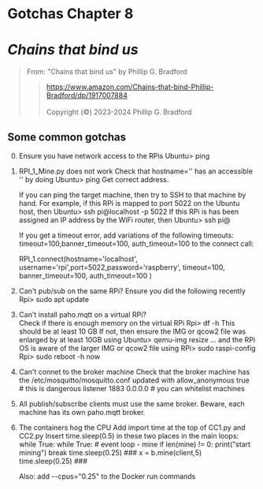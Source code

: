 # Gotchas Chapter 8 <br>
# *Chains that bind us*<br>  

> From: "Chains that bind us" by Phillip G. Bradford <br>  
>>  https://www.amazon.com/Chains-that-bind-Phillip-Bradford/dp/1917007884 <br>  
> Copyright (&copy;) 2023-2024 Phillip G. Bradford <br>

## Some common gotchas

0. Ensure you have network access to the RPis
   Ubuntu> ping <Rpi IP address>
   
1. RPI_1_Mine.py does not work
   Check that hostname='<GUEST>' has an accessible '<GUEST>' by doing
   Ubuntu> ping <GUEST>
   Get correct <GUEST> address.
   
   If you can ping the target machine, then try to SSH to that machine by hand.
   For example, if this RPi is mapped to port 5022 on the Ubuntu host, then
   Ubuntu> ssh pi@localhost -p 5022
   If this RPi is has been assigned an IP address <IP-v4-ADDR> by the WiFi router, then
   Ubuntu> ssh pi@<IP-v4-ADDR>
   
   If you get a timeout error, add variations of the following timeouts:
   timeout=100,banner_timeout=100, auth_timeout=100
	to the connect call:

    RPI_1.connect(hostname='localhost',
	username='rpi',port=5022,password='raspberry', timeout=100, banner_timeout=100, auth_timeout=100 )



2. Can't pub/sub on the same RPi?
     Ensure you did the following recently
	 Rpi> sudo apt update 
	 
3. Can't install paho.mqtt on a virtual RPi?  
    Check if there is enough memory on the virtual RPi
	 Rpi>  df -h
	This should be at least 10 GB
	If not, then ensure the IMG or qcow2 file was enlarged by at least 10GB using
	  Ubuntu> qemu-img resize ...
	  and the RPi OS is aware of the larger IMG or qcow2 file using
	  RPi> sudo raspi-config
	  Rpi> sudo reboot -h now

4. Can't connet to the broker machine
     Check that the broker machine has the /etc/mosquitto/mosquitto.conf updated with 
	 allow_anonymous  true   # this is dangerous
     listener 1883 0.0.0.0   # you can whitelist machines
	  
5. All publish/subscribe clients must use the same broker.  Beware, each machine has its own paho.mqtt broker.

6. The containers hog the CPU
   Add import time at the top of CC1.py and CC2.py
   Insert time.sleep(0.5) in these two places in the main loops:
   while True:
    while True: # event loop - mine
      if len(mine) != 0:
        print("start mining")
        break
      time.sleep(0.25) ###
    x = b.mine(client,5)
    time.sleep(0.25) ###

   Also: add --cpus="0.25" to the Docker run commands

